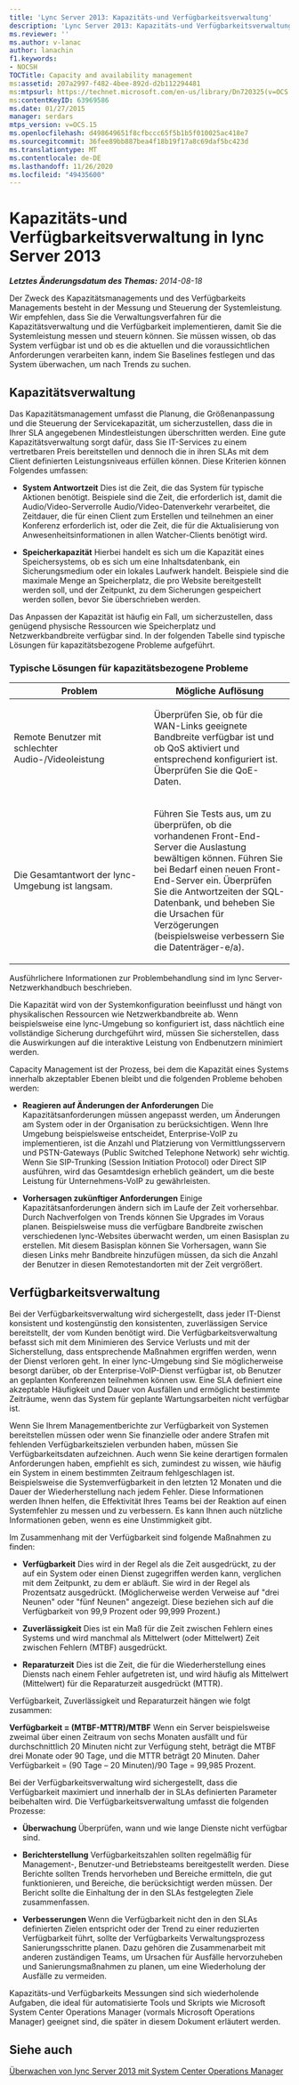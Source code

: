 ```yaml
---
title: 'Lync Server 2013: Kapazitäts-und Verfügbarkeitsverwaltung'
description: 'Lync Server 2013: Kapazitäts-und Verfügbarkeitsverwaltung'
ms.reviewer: ''
ms.author: v-lanac
author: lanachin
f1.keywords:
- NOCSH
TOCTitle: Capacity and availability management
ms:assetid: 207a2997-f482-4bee-892d-d2b112294481
ms:mtpsurl: https://technet.microsoft.com/en-us/library/Dn720325(v=OCS.15)
ms:contentKeyID: 63969586
ms.date: 01/27/2015
manager: serdars
mtps_version: v=OCS.15
ms.openlocfilehash: d498649651f8cfbccc65f5b1b5f010025ac418e7
ms.sourcegitcommit: 36fee89bb887bea4f18b19f17a8c69daf5bc423d
ms.translationtype: MT
ms.contentlocale: de-DE
ms.lasthandoff: 11/26/2020
ms.locfileid: "49435600"
---
```

# <a name="capacity-and-availability-management-in-lync-server-2013"></a>Kapazitäts-und Verfügbarkeitsverwaltung in lync Server 2013

<div data-xmlns="http://www.w3.org/1999/xhtml">

<div class="topic" data-xmlns="http://www.w3.org/1999/xhtml" data-msxsl="urn:schemas-microsoft-com:xslt" data-cs="https://msdn.microsoft.com/">

<div data-asp="https://msdn2.microsoft.com/asp">



</div>

<div id="mainSection">

<div id="mainBody">

<span> </span>

_**Letztes Änderungsdatum des Themas:** 2014-08-18_

Der Zweck des Kapazitätsmanagements und des Verfügbarkeits Managements besteht in der Messung und Steuerung der Systemleistung. Wir empfehlen, dass Sie die Verwaltungsverfahren für die Kapazitätsverwaltung und die Verfügbarkeit implementieren, damit Sie die Systemleistung messen und steuern können. Sie müssen wissen, ob das System verfügbar ist und ob es die aktuellen und die voraussichtlichen Anforderungen verarbeiten kann, indem Sie Baselines festlegen und das System überwachen, um nach Trends zu suchen.

<div>

## <a name="capacity-management"></a>Kapazitätsverwaltung

Das Kapazitätsmanagement umfasst die Planung, die Größenanpassung und die Steuerung der Servicekapazität, um sicherzustellen, dass die in Ihrer SLA angegebenen Mindestleistungen überschritten werden. Eine gute Kapazitätsverwaltung sorgt dafür, dass Sie IT-Services zu einem vertretbaren Preis bereitstellen und dennoch die in ihren SLAs mit dem Client definierten Leistungsniveaus erfüllen können. Diese Kriterien können Folgendes umfassen:

  - **System Antwortzeit**   Dies ist die Zeit, die das System für typische Aktionen benötigt. Beispiele sind die Zeit, die erforderlich ist, damit die Audio/Video-Serverrolle Audio/Video-Datenverkehr verarbeitet, die Zeitdauer, die für einen Client zum Erstellen und teilnehmen an einer Konferenz erforderlich ist, oder die Zeit, die für die Aktualisierung von Anwesenheitsinformationen in allen Watcher-Clients benötigt wird.

  - **Speicherkapazität**   Hierbei handelt es sich um die Kapazität eines Speichersystems, ob es sich um eine Inhaltsdatenbank, ein Sicherungsmedium oder ein lokales Laufwerk handelt. Beispiele sind die maximale Menge an Speicherplatz, die pro Website bereitgestellt werden soll, und der Zeitpunkt, zu dem Sicherungen gespeichert werden sollen, bevor Sie überschrieben werden.

Das Anpassen der Kapazität ist häufig ein Fall, um sicherzustellen, dass genügend physische Ressourcen wie Speicherplatz und Netzwerkbandbreite verfügbar sind. In der folgenden Tabelle sind typische Lösungen für kapazitätsbezogene Probleme aufgeführt.

### <a name="typical-resolutions-for-capacity-related-issues"></a>Typische Lösungen für kapazitätsbezogene Probleme

<table>
<colgroup>
<col style="width: 50%" />
<col style="width: 50%" />
</colgroup>
<thead>
<tr class="header">
<th>Problem</th>
<th>Mögliche Auflösung</th>
</tr>
</thead>
<tbody>
<tr class="odd">
<td><p>Remote Benutzer mit schlechter Audio-/Videoleistung</p></td>
<td><p>Überprüfen Sie, ob für die WAN-Links geeignete Bandbreite verfügbar ist und ob QoS aktiviert und entsprechend konfiguriert ist. Überprüfen Sie die QoE-Daten.</p></td>
</tr>
<tr class="even">
<td><p>Die Gesamtantwort der lync-Umgebung ist langsam.</p></td>
<td><p>Führen Sie Tests aus, um zu überprüfen, ob die vorhandenen Front-End-Server die Auslastung bewältigen können. Führen Sie bei Bedarf einen neuen Front-End-Server ein. Überprüfen Sie die Antwortzeiten der SQL-Datenbank, und beheben Sie die Ursachen für Verzögerungen (beispielsweise verbessern Sie die Datenträger-e/a).</p></td>
</tr>
</tbody>
</table>


Ausführlichere Informationen zur Problembehandlung sind im lync Server-Netzwerkhandbuch beschrieben.

Die Kapazität wird von der Systemkonfiguration beeinflusst und hängt von physikalischen Ressourcen wie Netzwerkbandbreite ab. Wenn beispielsweise eine lync-Umgebung so konfiguriert ist, dass nächtlich eine vollständige Sicherung durchgeführt wird, müssen Sie sicherstellen, dass die Auswirkungen auf die interaktive Leistung von Endbenutzern minimiert werden.

Capacity Management ist der Prozess, bei dem die Kapazität eines Systems innerhalb akzeptabler Ebenen bleibt und die folgenden Probleme behoben werden:

  - **Reagieren auf Änderungen der Anforderungen**   Die Kapazitätsanforderungen müssen angepasst werden, um Änderungen am System oder in der Organisation zu berücksichtigen. Wenn Ihre Umgebung beispielsweise entscheidet, Enterprise-VoIP zu implementieren, ist die Anzahl und Platzierung von Vermittlungsservern und PSTN-Gateways (Public Switched Telephone Network) sehr wichtig. Wenn Sie SIP-Trunking (Session Initiation Protocol) oder Direct SIP ausführen, wird das Gesamtdesign erheblich geändert, um die beste Leistung für Unternehmens-VoIP zu gewährleisten.

  - **Vorhersagen zukünftiger Anforderungen**   Einige Kapazitätsanforderungen ändern sich im Laufe der Zeit vorhersehbar. Durch Nachverfolgen von Trends können Sie Upgrades im Voraus planen. Beispielsweise muss die verfügbare Bandbreite zwischen verschiedenen lync-Websites überwacht werden, um einen Basisplan zu erstellen. Mit diesem Basisplan können Sie Vorhersagen, wann Sie diesen Links mehr Bandbreite hinzufügen müssen, da sich die Anzahl der Benutzer in diesen Remotestandorten mit der Zeit vergrößert.

</div>

<div>

## <a name="availability-management"></a>Verfügbarkeitsverwaltung

Bei der Verfügbarkeitsverwaltung wird sichergestellt, dass jeder IT-Dienst konsistent und kostengünstig den konsistenten, zuverlässigen Service bereitstellt, der vom Kunden benötigt wird. Die Verfügbarkeitsverwaltung befasst sich mit dem Minimieren des Service Verlusts und mit der Sicherstellung, dass entsprechende Maßnahmen ergriffen werden, wenn der Dienst verloren geht. In einer lync-Umgebung sind Sie möglicherweise besorgt darüber, ob der Enterprise-VoIP-Dienst verfügbar ist, ob Benutzer an geplanten Konferenzen teilnehmen können usw. Eine SLA definiert eine akzeptable Häufigkeit und Dauer von Ausfällen und ermöglicht bestimmte Zeiträume, wenn das System für geplante Wartungsarbeiten nicht verfügbar ist.

Wenn Sie Ihrem Managementberichte zur Verfügbarkeit von Systemen bereitstellen müssen oder wenn Sie finanzielle oder andere Strafen mit fehlenden Verfügbarkeitszielen verbunden haben, müssen Sie Verfügbarkeitsdaten aufzeichnen. Auch wenn Sie keine derartigen formalen Anforderungen haben, empfiehlt es sich, zumindest zu wissen, wie häufig ein System in einem bestimmten Zeitraum fehlgeschlagen ist. Beispielsweise die Systemverfügbarkeit in den letzten 12 Monaten und die Dauer der Wiederherstellung nach jedem Fehler. Diese Informationen werden Ihnen helfen, die Effektivität Ihres Teams bei der Reaktion auf einen Systemfehler zu messen und zu verbessern. Es kann Ihnen auch nützliche Informationen geben, wenn es eine Unstimmigkeit gibt.

Im Zusammenhang mit der Verfügbarkeit sind folgende Maßnahmen zu finden:

  - **Verfügbarkeit**   Dies wird in der Regel als die Zeit ausgedrückt, zu der auf ein System oder einen Dienst zugegriffen werden kann, verglichen mit dem Zeitpunkt, zu dem er abläuft. Sie wird in der Regel als Prozentsatz ausgedrückt. (Möglicherweise werden Verweise auf "drei Neunen" oder "fünf Neunen" angezeigt. Diese beziehen sich auf die Verfügbarkeit von 99,9 Prozent oder 99,999 Prozent.)

  - **Zuverlässigkeit**   Dies ist ein Maß für die Zeit zwischen Fehlern eines Systems und wird manchmal als Mittelwert (oder Mittelwert) Zeit zwischen Fehlern (MTBF) ausgedrückt.

  - **Reparaturzeit**   Dies ist die Zeit, die für die Wiederherstellung eines Diensts nach einem Fehler aufgetreten ist, und wird häufig als Mittelwert (Mittelwert) für die Reparaturzeit ausgedrückt (MTTR).

Verfügbarkeit, Zuverlässigkeit und Reparaturzeit hängen wie folgt zusammen:

**Verfügbarkeit = (MTBF-MTTR)/MTBF**   Wenn ein Server beispielsweise zweimal über einen Zeitraum von sechs Monaten ausfällt und für durchschnittlich 20 Minuten nicht zur Verfügung steht, beträgt die MTBF drei Monate oder 90 Tage, und die MTTR beträgt 20 Minuten. Daher Verfügbarkeit = (90 Tage – 20 Minuten)/90 Tage = 99,985 Prozent.

Bei der Verfügbarkeitsverwaltung wird sichergestellt, dass die Verfügbarkeit maximiert und innerhalb der in SLAs definierten Parameter beibehalten wird. Die Verfügbarkeitsverwaltung umfasst die folgenden Prozesse:

  - **Überwachung**    Überprüfen, wann und wie lange Dienste nicht verfügbar sind.

  - **Berichterstellung**   Verfügbarkeitszahlen sollten regelmäßig für Management-, Benutzer-und Betriebsteams bereitgestellt werden. Diese Berichte sollten Trends hervorheben und Bereiche ermitteln, die gut funktionieren, und Bereiche, die berücksichtigt werden müssen. Der Bericht sollte die Einhaltung der in den SLAs festgelegten Ziele zusammenfassen.

  - **Verbesserungen**   Wenn die Verfügbarkeit nicht den in den SLAs definierten Zielen entspricht oder der Trend zu einer reduzierten Verfügbarkeit führt, sollte der Verfügbarkeits Verwaltungsprozess Sanierungsschritte planen. Dazu gehören die Zusammenarbeit mit anderen zuständigen Teams, um Ursachen für Ausfälle hervorzuheben und Sanierungsmaßnahmen zu planen, um eine Wiederholung der Ausfälle zu vermeiden.

Kapazitäts-und Verfügbarkeits Messungen sind sich wiederholende Aufgaben, die ideal für automatisierte Tools und Skripts wie Microsoft System Center Operations Manager (vormals Microsoft Operations Manager) geeignet sind, die später in diesem Dokument erläutert werden.

</div>

<div>

## <a name="see-also"></a>Siehe auch


[Überwachen von lync Server 2013 mit System Center Operations Manager](lync-server-2013-monitoring-lync-server-with-system-center-operations-manager.md)  
  

</div>

</div>

<span> </span>

</div>

</div>

</div>


